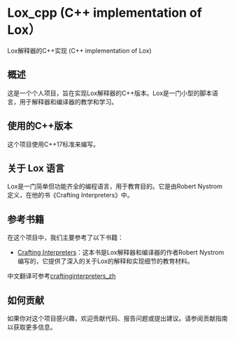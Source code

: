 # Lox_cpp (C++ implementation of Lox）

Lox解释器的C++实现 (C++ implementation of Lox)

## 概述

这是一个个人项目，旨在实现Lox解释器的C++版本。Lox是一门小型的脚本语言，用于解释器和编译器的教学和学习。

## 使用的C++版本

这个项目使用C++17标准来编写。

## 关于 Lox 语言

Lox是一门简单但功能齐全的编程语言，用于教育目的。它是由Robert Nystrom定义，在他的书《Crafting Interpreters》中。

## 参考书籍

在这个项目中，我们主要参考了以下书籍：

- [Crafting Interpreters](https://craftinginterpreters.com/)：这本书是Lox解释器和编译器的作者Robert Nystrom编写的，它提供了深入的关于Lox的解释和实现细节的教育材料。

中文翻译可参考[craftinginterpreters_zh](https://github.com/GuoYaxiang/craftinginterpreters_zh)

## 如何贡献

如果你对这个项目感兴趣，欢迎贡献代码、报告问题或提出建议。请参阅贡献指南以获取更多信息。
